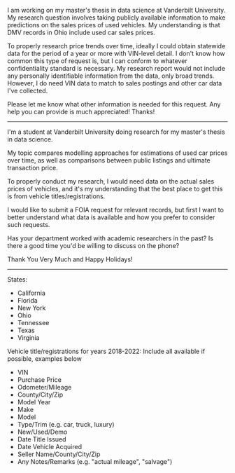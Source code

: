 I am working on my master's thesis in data science at Vanderbilt University. My research question involves taking publicly available information to make predictions on the sales prices of used vehicles. My understanding is that DMV records in Ohio include used car sales prices. 

To properly research price trends over time, ideally I could obtain statewide data for the period of a year or more with VIN-level detail. I don't know how common this type of request is, but I can conform to whatever confidentiality standard is necessary. My research report would not include any personally identifiable information from the data, only broad trends. However, I do need VIN data to match to sales postings and other car data I've collected.  

Please let me know what other information is needed for this request. Any help you can provide is much appreciated! Thanks! 

---

I'm a student at Vanderbilt University doing research for my master's thesis in data science.

My topic compares modelling approaches for estimations of used car prices over time, as well as comparisons between public listings and ultimate transaction price.

To properly conduct my research, I would need data on the actual sales prices of vehicles, and it's my understanding that the best place to get this is from vehicle titles/registrations.

I would like to submit a FOIA request for relevant records, but first I want to better understand what data is available and how you prefer to consider such requests.

Has your department worked with academic researchers in the past? Is there a good time you'd be willing to discuss on the phone?

Thank You Very Much and Happy Holidays!

---

States:
- California
- Florida
- New York
- Ohio
- Tennessee
- Texas
- Virginia

Vehicle title/registrations for years 2018-2022:
Include all available if possible, examples below
- VIN
- Purchase Price
- Odometer/Mileage
- County/City/Zip
- Model Year
- Make
- Model
- Type/Trim (e.g. car, truck, luxury)
- New/Used/Demo
- Date Title Issued
- Date Vehicle Acquired
- Seller Name/County/City/Zip
- Any Notes/Remarks (e.g. "actual mileage", "salvage")

